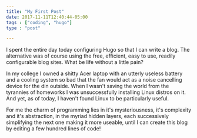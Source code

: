 ```yaml
---
title: "My First Post"
date: 2017-11-11T12:40:44-05:00
tags : ["coding", "hugo"]
type : "post"

---
```


I spent the entire day today configuring Hugo so that I can write a blog. The alternative was of course using the free, efficient, easy to use, readily configurable blog sites. What be life without a little pain?

In my college I owned a shitty Acer laptop with an utterly useless battery and a cooling system so bad that the fan would act as a noise cancelling device for the din outside. When I wasn't saving the world from the tyrannies of homeworks I was unsuccessfully installing Linux distros on it. And yet, as of today, I haven't found Linux to be particularly useful.

For me the charm of programming lies in it's mysteriousness, it's complexity and it's abstraction, in the myriad hidden layers, each successively simplifying the next one making it more useable, until I can create this blog by editing a few hundred lines of code!
